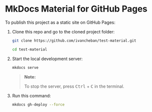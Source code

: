 # MkDocs Material for GitHub Pages

To publish this project as a static site on GitHub Pages:

1. Clone this repo and go to the cloned project folder:

    ```sh
    git clone https://github.com/ivancheban/test-material.git

    cd test-material

    ```

1. Start the local development server:

    ```sh
    mkdocs serve
    ```

    > **Note:**
    >
    > To stop the server, press <kbd>Ctrl</kbd> + <kbd>C</kbd> in the terminal.

1. Run this command:

    ```sh
    mkdocs gh-deploy --force
    ```
